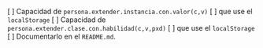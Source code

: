 [ ] Capacidad de `persona.extender.instancia.con.valor(c,v)`
  [ ] que use el `localStorage`
[ ] Capacidad de `persona.extender.clase.con.habilidad(c,v,pxd)`
  [ ] que use el `localStorage`
[ ] Documentarlo en el `README.md`.

